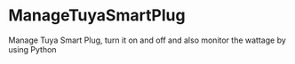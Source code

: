 # ManageTuyaSmartPlug
Manage Tuya Smart Plug, turn it on and off and also monitor the wattage by using Python
